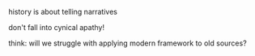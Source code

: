 

history is about telling narratives

don't fall into cynical apathy!


think: will we struggle with applying modern framework to old sources? 